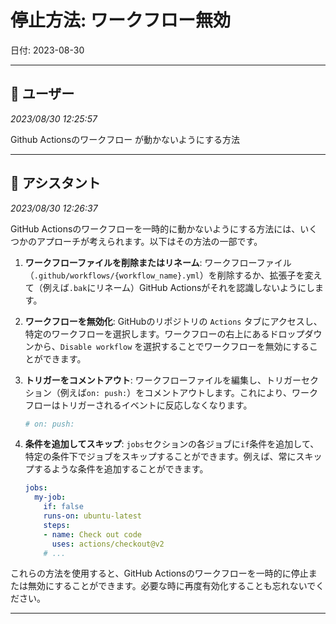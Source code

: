 # 停止方法: ワークフロー無効

日付: 2023-08-30

---

## 👤 ユーザー
*2023/08/30 12:25:57*

Github Actionsのワークフロー が動かないようにする方法

---

## 🤖 アシスタント
*2023/08/30 12:26:37*

GitHub Actionsのワークフローを一時的に動かないようにする方法には、いくつかのアプローチが考えられます。以下はその方法の一部です。

1. **ワークフローファイルを削除またはリネーム**:
   ワークフローファイル（`.github/workflows/{workflow_name}.yml`）を削除するか、拡張子を変えて（例えば`.bak`にリネーム）GitHub Actionsがそれを認識しないようにします。

2. **ワークフローを無効化**:
   GitHubのリポジトリの `Actions` タブにアクセスし、特定のワークフローを選択します。ワークフローの右上にあるドロップダウンから、`Disable workflow` を選択することでワークフローを無効にすることができます。

3. **トリガーをコメントアウト**:
   ワークフローファイルを編集し、トリガーセクション（例えば`on: push:`）をコメントアウトします。これにより、ワークフローはトリガーされるイベントに反応しなくなります。

   ```yaml
   # on: push:
   ```

4. **条件を追加してスキップ**:
   `jobs`セクションの各ジョブに`if`条件を追加して、特定の条件下でジョブをスキップすることができます。例えば、常にスキップするような条件を追加することができます。

   ```yaml
   jobs:
     my-job:
       if: false
       runs-on: ubuntu-latest
       steps:
       - name: Check out code
         uses: actions/checkout@v2
       # ...
   ```

これらの方法を使用すると、GitHub Actionsのワークフローを一時的に停止または無効にすることができます。必要な時に再度有効化することも忘れないでください。

---

